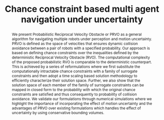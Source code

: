 ---
layout: project-page-new
title: "Chance constraint based multi agent navigation under uncertainty"
authors:
  - name: Bharath Gopalakrishnan
    sup: 1
  - name: Arun Kumar Singh
    sup: 2
  - name: Meha Kaushik
    sup: 1
  - name: K. Madhava Krishna
    sup: 1
  - name: Dinesh Manocha
    sup: 3
affiliations:
  - name: IIIT Hyderabad, India
    link: https://robotics.iiit.ac.in
    sup: 1
  - name: NTU, Singapore
    link: #
    sup: 2
  - name: University of North Carolina, Chappel Hill
    link: #
    sup: 3
permalink: /publications/2017/Bharath_Chance-constraint/
abstract: "We present Probabilistic Reciprocal Velocity Obstacle or
PRVO as a general algorithm for navigating multiple robots under perception and motion uncertainty. PRVO is defined as the space of velocities that ensures dynamic collision avoidance between a pair of robots with a specified probability. Our approach is based on defining chance constraints over the inequalities defined by the deterministic Reciprocal Velocity Obstacle (RVO). The computational complexity of the proposed probabilistic RVO is comparable to the deterministic counterpart. This is achieved by a series of reformulations where we first substitute the computationally intractable chance constraints with a family of surrogate constraints and then adopt a time scaling based solution methodology to efficiently characterize their solution space. Further, we also show that the solution space of each member of the family of surrogate constraints can be mapped in closed form to the probability with which the original chance constraints are satisfied and thus consequently to probability of collision avoidance. We validate our formulations through numerical simulations where we highlight the importance of incorporating the effect of motion uncertainty and the advantages of PRVO over existing formulations which handles the effect of uncertainty by using conservative bounding volumes."
paper: https://arxiv.org/pdf/1608.05829.pdf
#video: https://robotics.iiit.ac.in/uploads/Main/Publications/resources/Dhaivat_et_al_iros17/Intersection_detection.mp4
# iframe: https://www.youtube.com/embed/jhjskX4FQwA

---